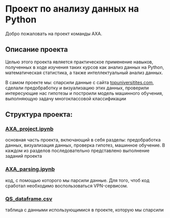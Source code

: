 # Проект по анализу данных на Python
Добро пожаловать на проект команды АХА.
## Описание проекта

Целью этого проекта является практическое применение навыков, полученных в ходе изучения таких курсов как анализ данных на Python, математическая статистика, а также интеллектуальный анализ данных.
 
В самом проекте мы: спарсили данные с сайта [topuniversitites.com](https://www.topuniversities.com/university-rankings/world-university-rankings/2023?qs_qp=topnav), сделали предобработку и визуализацию этих данных, проверили интересующие нас гипотезы и построили модель машинного обучения, выполняющую задачу многоклассовой классификации

## Cтруктура проекта:
### [AXA_project.ipynb](https://github.com/artsyyyy/python_project_AXA/blob/main/AXA_project.ipynb)
основная часть проекта, включающий в себя разделы: предобработка данных, визуализация данных, проверка гипотез, машинное обучение. В каждом из разделов последовательно представлено выполнение заданий проекта
### [AXA_parsing.ipynb](https://github.com/artsyyyy/python_project_AXA/blob/main/AXA_parsing.ipynb)
код, с помощью которого мы парсили данные. Для того, чтоб код сработал необходимо воспользоваться VPN-сервисом.
### [QS_dataframe.csv](https://github.com/artsyyyy/python_project_AXA/blob/main/QS_dataframe.csv) 
таблица с данными использующимися в проекте, которую мы спарсили


